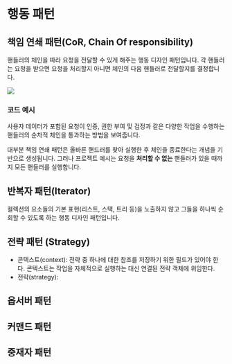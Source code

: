# 행동 패턴

## 책임 연쇄 패턴(CoR, Chain Of responsibility)

핸들러의 체인을 따라 요청을 전달할 수 있게 해주는 행동 디자인 패턴입니다. 각 핸들러는 요청을 받으면 요청을 처리할지 아니면 체인의 다음 핸들러로 전달할지를 결정합니다.

![](https://refactoring.guru/images/patterns/diagrams/chain-of-responsibility/solution1-ko.png)

### 코드 예시

사용자 데이터가 포함된 요청이 인증, 권한 부여 및 검정과 같은 다양한 작업을 수행하는 핸들러의 순차적 체인을 통과하는 방법을 보여줍니다.

대부분 책임 연쇄 패턴은 올바른 핸드러를 찾아 실행한 후 체인을 종료한다는 개념을 기반으로 생성됩니다. 그러나 프로젝트 예시는 요청을 **처리할 수 없는** 핸들러가 있을 때까지 모든 핸들러를 실행합니다.


## 반복자 패턴(Iterator)

컬렉션의 요소들의 기본 표현(리스트, 스택, 트리 등)을 노출하지 않고 그들을 하나씩 순회할 수 있도록 하는 행동 디자인 패턴입니다.


## 전략 패턴 (Strategy)

- 콘텍스트(context): 전략 중 하나에 대한 참조를 저장하기 위한 필드가 있어야 한다. 콘텍스트는 작업을 자체적으로 실행하는 대신 연결된 전략 객체에 위임한다.
- 전략(strategy):


## 옵서버 패턴

## 커맨드 패턴

## 중재자 패턴


